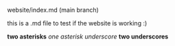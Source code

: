 website/index.md (main branch)

this is a .md file to test if the website is working :)

**two asterisks**
*one asterisk*
_underscore_
__two underscores__

